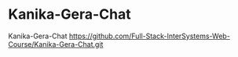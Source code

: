 # Kanika-Gera-Chat
Kanika-Gera-Chat
https://github.com/Full-Stack-InterSystems-Web-Course/Kanika-Gera-Chat.git
